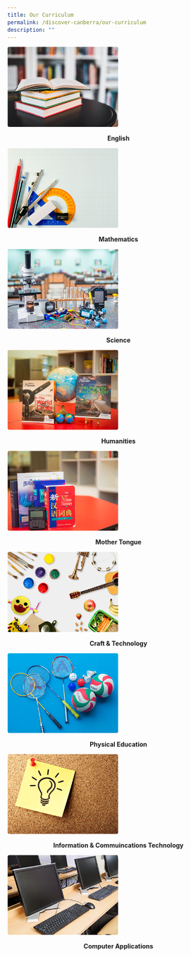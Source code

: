 ```yaml
---
title: Our Curriculum
permalink: /discover-canberra/our-curriculum
description: ""
---
```

<p><a href="https://moe-canberrasec-staging.netlify.app/discover-canberra/our-curriculum/english-language-n-literature">
<img src="/images/english.png" 
     style="width:50%">
</a></p>
<p style="text-align: center;"><strong>English</strong></p>

<p><a href="https://moe-canberrasec-staging.netlify.app/discover-canberra/our-curriculum/mathematics">
<img src="/images/mathematics.png" 
     style="width:50%">
</a></p>
<p style="text-align: center;"><strong>Mathematics</strong></p>

<p><a href="https://moe-canberrasec-staging.netlify.app/discover-canberra/our-curriculum/science">
<img src="/images/science.png" 
     style="width:50%">
</a></p>
<p style="text-align: center;"><strong>Science</strong></p>

<p><a href="https://moe-canberrasec-staging.netlify.app/discover-canberra/our-curriculum/humanities">
<img src="/images/humanities.png" 
     style="width:50%">
</a></p>
<p style="text-align: center;"><strong>Humanities</strong></p>

<p><a href="https://moe-canberrasec-staging.netlify.app/discover-canberra/our-curriculum/mother-tongue">
<img src="/images/mother-tongue.png" 
     style="width:50%">
</a></p>
<p style="text-align: center;"><strong>Mother Tongue</strong></p>

<p><a href="https://moe-canberrasec-staging.netlify.app/discover-canberra/our-curriculum/craft-n-technology">
<img src="/images/craft-n-tech.png" 
     style="width:50%">
</a></p>
<p style="text-align: center;"><strong>Craft & Technology</strong></p>

<p><a href="https://moe-canberrasec-staging.netlify.app/discover-canberra/our-curriculum/physical-education">
<img src="/images/physical-education.png" 
     style="width:50%">
</a></p>
<p style="text-align: center;"><strong>Physical Education</strong></p>

<p><a href="https://moe-canberrasec-staging.netlify.app/discover-canberra/our-curriculum/information-n-communications-technology">
<img src="/images/infos.png" 
     style="width:50%">
</a></p>
<p style="text-align: center;"><strong>Information & Commuincations Technology</strong></p>

<p><a href="https://moe-canberrasec-staging.netlify.app/discover-canberra/our-curriculum/computer-applications">
<img src="/images/computer-application.png" 
     style="width:50%">
</a></p>
<p style="text-align: center;"><strong>Computer Applications</strong></p>
